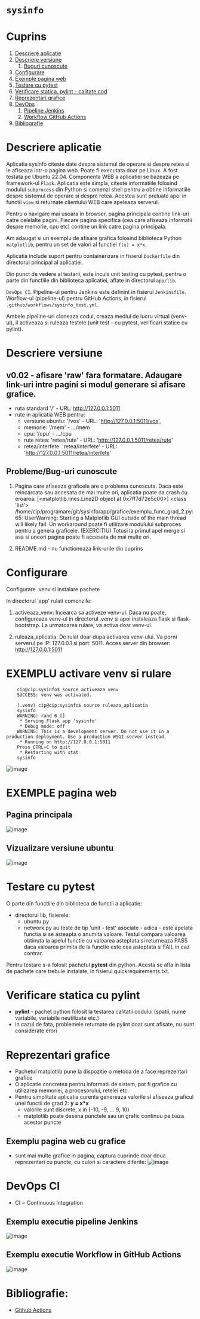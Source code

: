 
`sysinfo`
===================================

# Cuprins

1. [Descriere aplicatie](#descriere-aplicatie)
1. [Descriere versiune](#descriere-versiune)
   1. [Buguri cunoscute](#buguri)
1. [Configurare](#configurare)
1. [Exemple pagina web](#exemple-pagina-web)
1. [Testare cu pytest](#testare-cu-pytest)
1. [Verificare statica. pylint - calitate cod](#verificare-statica-cu-pylint)
1. [Reprezentari grafice](#reprezentari-grafice)
1. [DevOps](#devops-ci)
   1. [Pipeline Jenkins](#exemplu-executie-pipeline-jenkins)
   1. [Workflow GitHub Actions](#exemplu-executie-workflow-in-github-actions)
1. [Bibliografie](#bibliografie)

# Descriere aplicatie

Aplicatia sysinfo citeste date despre sistemul de operare si despre retea si le afiseaza intr-o pagina web.
Poate fi executata doar pe Linux. A fost testata pe Ubuntu 22.04.
Componenta WEB a aplicatiei se bazeaza pe framework-ul `Flask`.
Aplicatia este simpla, citeste informatiile folosind modulul `subprocess` din Python si comenzi shell pentru a obtine informatiile despre sistemul de operare si despre retea.
Acestea sunt preluate apoi in functii `view` si returnate clientului WEB care apeleaza serverul.

Pentru o navigare mai usoara in browser, pagina principala contine link-uri catre celelalte pagini.
Fiecare pagina specifica (cea care afiseaza informatii despre memorie, cpu etc) contine un link catre pagina principala.

Am adaugat si un exemplu de afisare grafica folosind biblioteca Python `matplotlib`, pentru un set de valori al functiei `f(x) = x*x`.

Aplicatia include suport pentru containerizare in fisierul `Dockerfile` din directorul principal al aplicatiei.

Din punct de vedere al testarii, este inculs unit testing cu pytest, pentru o parte din functiile din biblioteca aplicatiei, aflate in directorul `app/lib`.

`DevOps CI`.
Pipeline-ul pentru Jenkins este definint in fisierul `Jenkinsfile`.
Worflow-ul (pipeline-ul) pentru GitHub Actions, in fisierul `.github/workflows/sysinfo_test.yml`.

Ambele pipeline-uri cloneaza codul, creaza mediul de lucru virtual (venv-ul), il activeaza si ruleaza testele (unit test - cu pytest, verificari statice cu pylint).

# Descriere versiune
## v0.02 - afisare 'raw' fara formatare. Adaugare link-uri intre pagini si modul generare si afisare grafice.

 * ruta standard '/' - URL: http://127.0.0.1:5011
 * rute in aplicatia WEB pentru:
   * versiune ubuntu: '/vos' - URL: 'http://127.0.0.1:5011/vos',
   * memorie:         '/mem' -                        .../mem
   * cpu:             '/cpu' -                        .../cpu
   * rute retea:      'retea/rute'      - URL: 'http://127.0.0.1:5011/retea/rute'
   * retea/interfete: 'retea/interfete' - URL: 'http://127.0.0.1:5011/retea/interfete'
  
## Probleme/Bug-uri cunoscute
1. Pagina care afiseaza graficele are o problema cunoscuta. Daca este reincarcata sau accesata de mai multe ori, aplicatia poate da crash cu eroarea:
  [<matplotlib.lines.Line2D object at 0x7ff7d72e5c00>] <class 'list'>
  /home/cip/programare/git/sysinfo/app/grafice/exemplu_func_grad_2.py:65: UserWarning: Starting a Matplotlib GUI outside of the main thread will likely fail.
  Un workaround poate fi utilizare modulului subproces pentru a genera graficele.
  (EXERCITIU)
  Totusi la primul apel merge si asa si uneori pagina poate fi accesata de mai multe ori.

2. README.md - nu functioneaza link-urile din cuprins

# Configurare

Configurare .venv si instalare pachete

In directorul 'app' rulati comenzile:

1) activeaza_venv: Incearca sa activeze venv-ul. 
                   Daca nu poate, configureaza venv-ul in directorul .venv si apoi instaleaza flask si flask-bootstrap.
                   La urmatoarea rulare, va activa doar venv-ul.
                
2) ruleaza_aplicatia: De rulat doar dupa activarea venv-ului. 
                      Va porni serverul pe IP: 127.0.0.1 si port: 5011.
                      Acces server din browser: http://127.0.0.1:5011

# EXEMPLU activare venv si rulare
```text
    cip@cip:sysinfo$ source activeaza_venv 
    SUCCESS: venv was activated.
    
    (.venv) cip@cip:sysinfo$ source ruleaza_aplicatia 
    sysinfo
    WARNING: rand 6 []
     * Serving Flask app 'sysinfo'
     * Debug mode: off
    WARNING: This is a development server. Do not use it in a production deployment. Use a production WSGI server instead.
     * Running on http://127.0.0.1:5011
    Press CTRL+C to quit
     * Restarting with stat
    sysinfo
```
![image](https://user-images.githubusercontent.com/57460107/222927371-97c8c4b9-37c0-4d1f-b6ab-c2f3851c77f7.png)



# EXEMPLE pagina web 
## Pagina principala
![image](https://github.com/crchende/sysinfo/assets/57460107/97f4c5ff-1c12-4ec6-8334-ad1950d8f664)

## Vizualizare versiune ubuntu
![image](https://github.com/crchende/sysinfo/assets/57460107/0316f339-a277-4418-a1b0-d8ec0f022472)



# Testare cu pytest

O parte din functiile din biblioteca de functii a aplicatie:
* directorul lib, fisierele:
  * ubuntu.py
  * network.py
au teste de tip 'unit - test' asociate - adica - este apelata functia si se asteapta o anumita valoare.
Testul compara valoarea obtinuta la apelul functie cu valoarea asteptata si returneaza PASS daca valoarea primita de la functie este cea asteptata si FAIL in caz contrar.

Pentru testare s-a folosit pachetul **pytest** din python. Acesta se afla in lista de pachete care trebuie instalate, in fisierul quickrequirements.txt.



# Verificare statica cu pylint

* **pylint** - pachet python folosit la testarea calitatii codului (spatii, nume variabile, variabile neutilizate etc.)
* in cazul de fata, problemele returnate de pylint doar sunt afisate, nu sunt considerate erori



# Reprezentari grafice
* Pachetul matplotlib pune la dispozitie o metoda de a face reprezentari grafice
* O aplicatie concretea pentru informatii de sistem, pot fi grafice cu utilizarea memoriei, a procesorului, retelei etc.
* Pentru simplitate aplicatia curenta genereaza valorile si afiseaza graficul unei functii de grad 2: **y = x*x**
    * valorile sunt discrete, x in {-10, -9, ... 9, 10}
    * matplotlib poate desena punctele sau un grafic continuu pe baza acestor puncte


## Exemplu pagina web cu grafice

* sunt mai multe grafice in pagina, captura cuprinde doar doua reprezentari cu puncte, cu culori si caractere diferite:
![image](https://github.com/crchende/sysinfo/assets/57460107/02c977f7-16b4-48c2-9747-3c6a3885af48)



# DevOps CI
- CI = Continuous Integration

## Exemplu executie pipeline Jenkins
![image](https://github.com/crchende/sysinfo/assets/57460107/8fdaa372-44ee-409b-855c-053e78baf800)

## Exemplu executie Workflow in GitHub Actions
![image](https://github.com/crchende/sysinfo/assets/57460107/9981d699-aa34-4ec5-aa94-d0284ea93fca)


# Bibliografie:
- [Github Actions](https://docs.github.com/en/actions)


